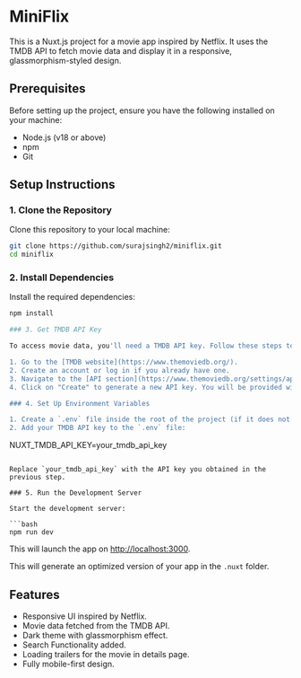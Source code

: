 
# MiniFlix

This is a Nuxt.js project for a movie app inspired by Netflix. It uses the TMDB API to fetch movie data and display it in a responsive, glassmorphism-styled design.

## Prerequisites

Before setting up the project, ensure you have the following installed on your machine:

- Node.js (v18 or above)
- npm
- Git

## Setup Instructions

### 1. Clone the Repository

Clone this repository to your local machine:

```bash
git clone https://github.com/surajsingh2/miniflix.git
cd miniflix
```

### 2. Install Dependencies

Install the required dependencies:

```bash
npm install

### 3. Get TMDB API Key

To access movie data, you'll need a TMDB API key. Follow these steps to get one:

1. Go to the [TMDB website](https://www.themoviedb.org/).
2. Create an account or log in if you already have one.
3. Navigate to the [API section](https://www.themoviedb.org/settings/api).
4. Click on "Create" to generate a new API key. You will be provided with a key to access the API.

### 4. Set Up Environment Variables

1. Create a `.env` file inside the root of the project (if it does not exist already).
2. Add your TMDB API key to the `.env` file:

```
NUXT_TMDB_API_KEY=your_tmdb_api_key
```

Replace `your_tmdb_api_key` with the API key you obtained in the previous step.

### 5. Run the Development Server

Start the development server:

```bash
npm run dev
```

This will launch the app on [http://localhost:3000](http://localhost:3000).


This will generate an optimized version of your app in the `.nuxt` folder.

## Features

- Responsive UI inspired by Netflix.
- Movie data fetched from the TMDB API.
- Dark theme with glassmorphism effect.
- Search Functionality added.
- Loading trailers for the movie in details page.
- Fully mobile-first design.

